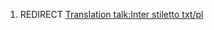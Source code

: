 1.  REDIRECT [Translation talk:Inter stiletto
    txt/pl](Translation_talk:Inter_stiletto_txt/pl "wikilink")
